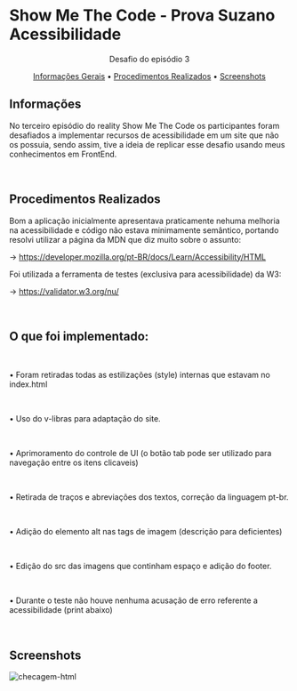 # Show Me The Code - Prova Suzano Acessibilidade

<p align="center">Desafio do episódio 3</p>

<p align="center">
 <a href="#informações">Informações Gerais</a> • 
 <a href="#procedimentos-realizados">Procedimentos Realizados</a> •
 <a href="#screenshots">Screenshots</a>  
</p>

## **Informações**

No terceiro episódio do reality Show Me The Code os participantes foram desafiados a implementar recursos de acessibilidade em um site que não os possuia, sendo assim, tive a ideia de replicar esse desafio usando meus conhecimentos em FrontEnd.

<br>

## **Procedimentos Realizados** 

Bom a aplicação inicialmente apresentava praticamente nehuma melhoria na acessibilidade e código não estava minimamente semântico, portando resolvi utilizar a página da MDN que diz muito sobre o assunto:

-> https://developer.mozilla.org/pt-BR/docs/Learn/Accessibility/HTML 

Foi utilizada a ferramenta de testes (exclusiva para acessibilidade) da W3:

-> https://validator.w3.org/nu/


<br>

<h2>O que foi implementado:</h2>

<br>

   • Foram retiradas todas as estilizações (style) internas que estavam no index.html
   
   <br>

   • Uso do v-libras para adaptação do site.
   
   <br>
  
   • Aprimoramento do controle de UI (o botão tab pode ser utilizado para navegação entre os itens clicaveis)
   
   <br>
   
   • Retirada de traços e abreviações dos textos, correção da linguagem pt-br.
   
   <br> 
   
   • Adição do elemento alt nas tags de imagem (descrição para deficientes)
   
   <br> 
   
   • Edição do src das imagens que continham espaço e adição do footer.
   
   <br>
   
   • Durante o teste não houve nenhuma acusação de erro referente a acessibilidade (print abaixo)
   
   <br> 
   
   ## **Screenshots**
   
   
   ![checagem-html](https://user-images.githubusercontent.com/91956493/165672433-873fbcbb-7e6e-4c19-879e-4c89c1c52928.jpeg)
